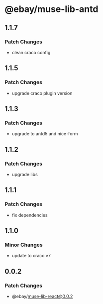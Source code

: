 # @ebay/muse-lib-antd

## 1.1.7

### Patch Changes

- clean craco config

## 1.1.5

### Patch Changes

- upgrade craco plugin version

## 1.1.3

### Patch Changes

- upgrade to antd5 and nice-form

## 1.1.2

### Patch Changes

- upgrade libs

## 1.1.1

### Patch Changes

- fix dependencies

## 1.1.0

### Minor Changes

- update to craco v7

## 0.0.2

### Patch Changes

- @ebay/muse-lib-react@0.0.2
